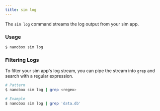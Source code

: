 ```yaml
---
title: sim log
---
```


The `sim log` command streams the log output from your sim app.

### Usage
```bash
$ nanobox sim log
```

### Filtering Logs
To filter your sim app's log stream, you can pipe the stream into `grep` and search with a regular expression.

```bash
# Pattern
$ nanobox sim log | grep <regex>

# Example
$ nanobox sim log | grep 'data.db'
```

